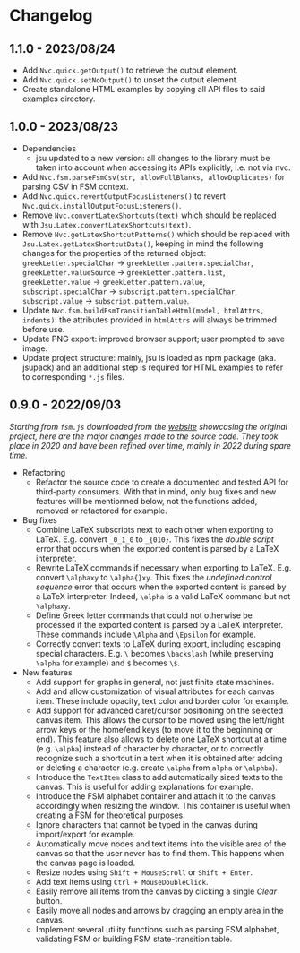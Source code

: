 # Changelog

## 1.1.0 - 2023/08/24

- Add `Nvc.quick.getOutput()` to retrieve the output element.
- Add `Nvc.quick.setNoOutput()` to unset the output element.
- Create standalone HTML examples by copying all API files to said examples
directory.

## 1.0.0 - 2023/08/23

- Dependencies
    - jsu updated to a new version: all changes to the library must be taken
    into account when accessing its APIs explicitly, i.e. not via nvc.
- Add `Nvc.fsm.parseFsmCsv(str, allowFullBlanks, allowDuplicates)` for parsing
CSV in FSM context.
- Add `Nvc.quick.revertOutputFocusListeners()` to revert `Nvc.quick.installOutputFocusListeners()`.
- Remove `Nvc.convertLatexShortcuts(text)` which should be replaced with `Jsu.Latex.convertLatexShortcuts(text)`.
- Remove `Nvc.getLatexShortcutPatterns()` which should be replaced with `Jsu.Latex.getLatexShortcutData()`,
keeping in mind the following changes for the properties of the returned object:
`greekLetter.specialChar` &rarr; `greekLetter.pattern.specialChar`,
`greekLetter.valueSource` &rarr; `greekLetter.pattern.list`,
`greekLetter.value`       &rarr; `greekLetter.pattern.value`,
`subscript.specialChar`   &rarr; `subscript.pattern.specialChar`,
`subscript.value`         &rarr; `subscript.pattern.value`.
- Update `Nvc.fsm.buildFsmTransitionTableHtml(model, htmlAttrs, indents)`: the
attributes provided in `htmlAttrs` will always be trimmed before use.
- Update PNG export: improved browser support; user prompted to save image.
- Update project structure: mainly, jsu is loaded as npm package (aka. jsupack)
and an additional step is required for HTML examples to refer to corresponding `*.js`
files.

## 0.9.0 - 2022/09/03

*Starting from `fsm.js` downloaded from the [website](https://madebyevan.com/fsm/)
showcasing the original project, here are the major changes made to the source
code. They took place in 2020 and have been refined over time, mainly in 2022
during spare time.*

- Refactoring
    - Refactor the source code to create a documented and tested API for
    third-party consumers. With that in mind, only bug fixes and new features
    will be mentionned below, not the functions added, removed or refactored for
    example.
- Bug fixes
    - Combine LaTeX subscripts next to each other when exporting to LaTeX. E.g.
    convert `_0_1_0` to `_{010}`. This fixes the *double script* error that
    occurs when the exported content is parsed by a LaTeX interpreter.
    - Rewrite LaTeX commands if necessary when exporting to LaTeX. E.g. convert
    `\alphaxy` to `\alpha{}xy`. This fixes the *undefined control sequence*
    error that occurs when the exported content is parsed by a LaTeX
    interpreter. Indeed, `\alpha` is a valid LaTeX command but not `\alphaxy`.
    - Define Greek letter commands that could not otherwise be processed if the
    exported content is parsed by a LaTeX interpreter. These commands include
    `\Alpha` and `\Epsilon` for example.
    - Correctly convert texts to LaTeX during export, including escaping special
    characters. E.g. `\` becomes `\backslash` (while preserving `\alpha` for
    example) and `$` becomes `\$`.
- New features
    - Add support for graphs in general, not just finite state machines.
    - Add and allow customization of visual attributes for each canvas item.
    These include opacity, text color and border color for example.
    - Add support for advanced caret/cursor positioning on the selected canvas
    item. This allows the cursor to be moved using the left/right arrow keys or
    the home/end keys (to move it to the beginning or end). This feature also
    allows to delete one LaTeX shortcut at a time (e.g. `\alpha`) instead of
    character by character, or to correctly recognize such a shortcut in a text
    when it is obtained after adding or deleting a character (e.g. create `\alpha`
    from `alpha` or `\alphba`).
    - Introduce the `TextItem` class to add automatically sized texts to the
    canvas. This is useful for adding explanations for example.
    - Introduce the FSM alphabet container and attach it to the canvas
    accordingly when resizing the window. This container is useful when creating
    a FSM for theoretical purposes.
    - Ignore characters that cannot be typed in the canvas during import/export
    for example.
    - Automatically move nodes and text items into the visible area of the
    canvas so that the user never has to find them. This happens when the canvas
    page is loaded.
    - Resize nodes using `Shift + MouseScroll` or `Shift + Enter`.
    - Add text items using `Ctrl + MouseDoubleClick`.
    - Easily remove all items from the canvas by clicking a single *Clear*
    button.
    - Easily move all nodes and arrows by dragging an empty area in the canvas.
    - Implement several utility functions such as parsing FSM alphabet,
    validating FSM or building FSM state-transition table.
